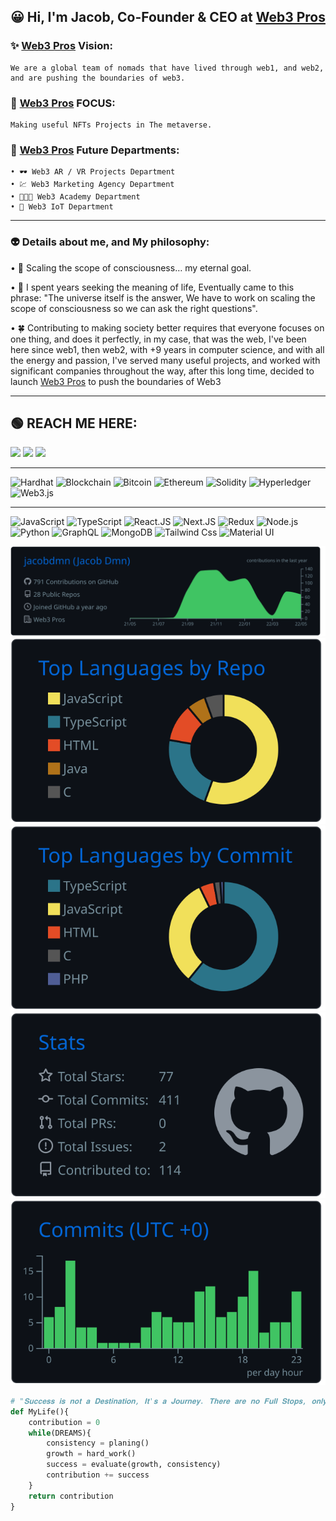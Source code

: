 ## 😀 Hi, I'm Jacob, Co-Founder & CEO at [Web3 Pros](https://web3pros.dev)

### ✨ [Web3 Pros](https://web3pros.dev) Vision:
    We are a global team of nomads that have lived through web1, and web2, and are pushing the boundaries of web3.
### 🎯 [Web3 Pros](https://web3pros.dev) FOCUS:
    Making useful NFTs Projects in The metaverse.
### 💬 [Web3 Pros](https://web3pros.dev) Future Departments:
    • 🕶 Web3 AR / VR Projects Department
    • 💹 Web3 Marketing Agency Department
    • 👩🏻‍🎓 Web3 Academy Department
    • 🤖 Web3 IoT Department

---		 
 
### 👽 Details about me, and My philosophy: 
  • 🧠 Scaling the scope of consciousness… my eternal goal.
  
  • 💭 I spent years seeking the meaning of life, Eventually came to this phrase: "The universe itself is the answer, We have to work on scaling the scope of consciousness so we can ask the right questions".
  
  • 🍀 Contributing to making society better requires that everyone focuses on one thing, and does it perfectly, in my case, that was the web, I've been here since web1, then web2, with +9 years in computer science, and with all the energy and passion, I've served many useful projects, and worked with significant companies throughout the way, after this long time, decided to launch [Web3 Pros](https://web3pros.dev) to push the boundaries of Web3

---

## 🟢 REACH ME HERE:
[<img src='https://cdn1.iconfinder.com/data/icons/logotypes/32/circle-linkedin-512.png' width='60' />](https://www.linkedin.com/in/jacobdmn/) [<img src='https://cdn2.iconfinder.com/data/icons/social-media-2285/512/1_Twitter2_colored_svg-512.png' width='60' />](http://twitter.com/jacobdmn) [<img src='https://cdn3.iconfinder.com/data/icons/2018-social-media-logotypes/1000/2018_social_media_popular_app_logo_instagram-512.png' width='60' />](https://www.instagram.com/jacob.dmn/)


-------------------------------
<img src="https://seeklogo.com/images/H/hardhat-logo-888739EBB4-seeklogo.com.png" width='61' title='Hardhat' />      <img src="https://cdn2.iconfinder.com/data/icons/leto-cryptocurrency/64/__blockchain_link_block-2-512.png" width='61' title='Blockchain' />      <img src="https://cdn1.iconfinder.com/data/icons/social-icons-33/512/bitcoin-512.png" width='60' title='Bitcoin'  />      <img src="https://cdn2.iconfinder.com/data/icons/cryptocurrency-5/100/cryptocurrency_blockchain_crypto-02-512.png" width='60' title='Ethereum'   />      <img src="https://res.cloudinary.com/divzjiip8/image/upload/q_auto/v1609632845/logos/intro_solidity.png" width='60' title='Solidity'   />      <img src="https://www.hyperledger.org/wp-content/uploads/2020/02/HL_ImageLibrary_Icons_Green_hyperledger.png" width='60' title='Hyperledger'   />      <img src="https://jirasupport.files.wordpress.com/2018/04/web3.png?w=400" width='60' title='Web3.js'   />

--------
<img src="https://cdn4.iconfinder.com/data/icons/logos-and-brands/512/187_Js_logo_logos-512.png" width='60' title='JavaScript'   />      <img src="https://pics.freeicons.io/uploads/icons/png/14678610731551953708-512.png" width='60'  title='TypeScript'   />      <img src="https://cdn4.iconfinder.com/data/icons/logos-3/600/React.js_logo-512.png" width='60'  title='React.JS'   />      <img src="https://d2eip9sf3oo6c2.cloudfront.net/tags/images/000/001/074/full/nextjs.png" width='60' title='Next.JS'   />      <img src="https://pics.freeicons.io/uploads/icons/png/9818154791551942292-512.png" width='60'  title='Redux'  />      <img src="https://cdn4.iconfinder.com/data/icons/logos-and-brands/512/233_Node_Js_logo-1024.png" width='70'  title='Node.js'  />      <img src="https://cdn3.iconfinder.com/data/icons/logos-and-brands-adobe/512/267_Python-512.png" width='70'  title='Python'  />      <img src="https://uploads.getpop.org/wp-content/uploads/2019/07/graphql.png" width='60' title='GraphQL'   />      <img src="https://cdn4.iconfinder.com/data/icons/logos-3/512/mongodb-2-512.png" width='60' title='MongoDB'   />      <img src="https://hight.io/_nuxt/img/tailwind.3558838.png" width='60'  title='Tailwind Css'  />      <img src="https://img.icons8.com/color/50/000000/material-ui.png" width='60'  title='Material UI'  />   


[![](https://raw.githubusercontent.com/jacobdmn/MyStats/master/profile-summary-card-output/github_dark/0-profile-details.svg)](https://github.com/vn7n24fzkq/github-profile-summary-cards)
[![](https://raw.githubusercontent.com/jacobdmn/MyStats/master/profile-summary-card-output/github_dark/1-repos-per-language.svg)](https://github.com/vn7n24fzkq/github-profile-summary-cards) [![](https://raw.githubusercontent.com/jacobdmn/MyStats/master/profile-summary-card-output/github_dark/2-most-commit-language.svg)](https://github.com/vn7n24fzkq/github-profile-summary-cards)
[![](https://raw.githubusercontent.com/jacobdmn/MyStats/master/profile-summary-card-output/github_dark/3-stats.svg)](https://github.com/vn7n24fzkq/github-profile-summary-cards) [![](https://raw.githubusercontent.com/jacobdmn/MyStats/master/profile-summary-card-output/github_dark/4-productive-time.svg)](https://github.com/vn7n24fzkq/github-profile-summary-cards)


````python
# "𝐒𝐮𝐜𝐜𝐞𝐬𝐬 𝐢𝐬 𝐧𝐨𝐭 𝐚 𝐃𝐞𝐬𝐭𝐢𝐧𝐚𝐭𝐢𝐨𝐧, 𝐈𝐭'𝐬 𝐚 𝐉𝐨𝐮𝐫𝐧𝐞𝐲. 𝐓𝐡𝐞𝐫𝐞 𝐚𝐫𝐞 𝐧𝐨 𝐅𝐮𝐥𝐥 𝐒𝐭𝐨𝐩𝐬, 𝐨𝐧𝐥𝐲 𝐂𝐨𝐦𝐦𝐚𝐬."
def MyLife(){
    contribution = 0
    while(DREAMS){
        consistency = planing()
        growth = hard_work()
        success = evaluate(growth, consistency)
        contribution += success
    }
    return contribution
}
````

